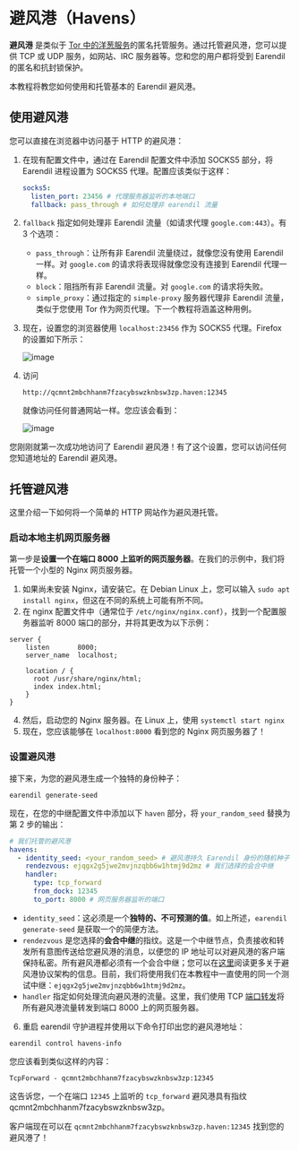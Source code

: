 # 避风港（Havens）

**避风港** 是类似于 [Tor 中的洋葱服务](https://community.torproject.org/onion-services/)的匿名托管服务。通过托管避风港，您可以提供 TCP 或 UDP 服务，如网站、IRC 服务器等。您和您的用户都将受到 Earendil 的匿名和抗封锁保护。

本教程将教您如何使用和托管基本的 Earendil 避风港。

## 使用避风港

您可以直接在浏览器中访问基于 HTTP 的避风港：

1. 在现有配置文件中，通过在 Earendil 配置文件中添加 SOCKS5 部分，将 Earendil 进程设置为 SOCKS5 代理。配置应该类似于这样：

   ```yaml
   socks5:
     listen_port: 23456 # 代理服务器监听的本地端口
     fallback: pass_through # 如何处理非 earendil 流量
   ```

2. `fallback` 指定如何处理非 Earendil 流量（如请求代理 `google.com:443`）。有 3 个选项：
   - `pass_through`：让所有非 Earendil 流量绕过，就像您没有使用 Earendil 一样。对 `google.com` 的请求将表现得就像您没有连接到 Earendil 代理一样。
   - `block`：阻挡所有非 Earendil 流量。对 `google.com` 的请求将失败。
   - `simple_proxy`：通过指定的 `simple-proxy` 服务器代理非 Earendil 流量，类似于您使用 Tor 作为网页代理。下一个教程将涵盖这种用例。
3. 现在，设置您的浏览器使用 `localhost:23456` 作为 SOCKS5 代理。Firefox 的设置如下所示：

   ![image](https://hackmd.io/_uploads/SkLZ828Sp.png)

4. 访问

   ```!
   http://qcmnt2mbchhanm7fzacybswzknbsw3zp.haven:12345
   ```

   就像访问任何普通网站一样。您应该会看到：

   ![image](https://hackmd.io/_uploads/rJMmF3LHT.png)

您刚刚就第一次成功地访问了 Earendil 避风港！有了这个设置，您可以访问任何您知道地址的 Earendil 避风港。

## 托管避风港

这里介绍一下如何将一个简单的 HTTP 网站作为避风港托管。

### 启动本地主机网页服务器

第一步是**设置一个在端口 8000 上监听的网页服务器**。在我们的示例中，我们将托管一个小型的 Nginx 网页服务器。

1. 如果尚未安装 Nginx，请安装它。在 Debian Linux 上，您可以输入 `sudo apt install nginx`，但这在不同的系统上可能有所不同。
2. 在 nginx 配置文件中（通常位于 `/etc/nginx/nginx.conf`），找到一个配置服务器监听 8000 端口的部分，并将其更改为以下示例：

```
server {
    listen       8000;
    server_name  localhost;

    location / {
      root /usr/share/nginx/html;
      index index.html;
    }
}
```

4. 然后，启动您的 Nginx 服务器。在 Linux 上，使用 `systemctl start nginx`
5. 现在，您应该能够在 `localhost:8000` 看到您的 Nginx 网页服务器了！

### 设置避风港

接下来，为您的避风港生成一个独特的身份种子：

```shell-session
earendil generate-seed
```

现在，在您的中继配置文件中添加以下 `haven` 部分，将 `your_random_seed` 替换为第 2 步的输出：

```yaml
# 我们托管的避风港
havens:
  - identity_seed: <your_random_seed> # 避风港持久 Earendil 身份的随机种子
    rendezvous: ejqgx2g5jwe2mvjnzqbb6w1htmj9d2mz # 我们选择的会合中继
    handler:
      type: tcp_forward
      from_dock: 12345
      to_port: 8000 # 网页服务器监听的端口
```

- `identity_seed`：这必须是一个**独特的、不可预测的值**。如上所述，`earendil generate-seed` 是获取一个的简便方法。
- `rendezvous` 是您选择的**会合中继**的指纹。这是一个中继节点，负责接收和转发所有意图传送给您避风港的消息，以便您的 IP 地址可以对避风港的客户端保持私密。所有避风港都必须有一个会合中继；您可以在[这里](https://docs.earendil.network/wiki/protocols/haven-protocol)阅读更多关于避风港协议架构的信息。目前，我们将使用我们在本教程中一直使用的同一个测试中继：`ejqgx2g5jwe2mvjnzqbb6w1htmj9d2mz`。
- `handler` 指定如何处理流向避风港的流量。这里，我们使用 TCP [端口转发](https://en.wikipedia.org/wiki/Port_forwarding)将所有避风港流量转发到端口 8000 上的网页服务器。

6. 重启 earendil 守护进程并使用以下命令打印出您的避风港地址：

```shell-session
earendil control havens-info
```

您应该看到类似这样的内容：

```
TcpForward - qcmnt2mbchhanm7fzacybswzknbsw3zp:12345
```

这告诉您，一个在端口 `12345` 上监听的 `tcp_forward` 避风港具有指纹 qcmnt2mbchhanm7fzacybswzknbsw3zp。

客户端现在可以在 `qcmnt2mbchhanm7fzacybswzknbsw3zp.haven:12345` 找到您的避风港了！
